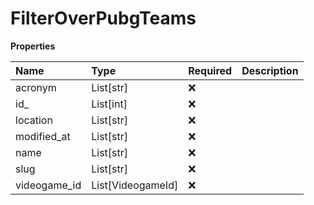 # FilterOverPubgTeams

**Properties**

| Name         | Type              | Required | Description |
| :----------- | :---------------- | :------- | :---------- |
| acronym      | List[str]         | ❌       |             |
| id\_         | List[int]         | ❌       |             |
| location     | List[str]         | ❌       |             |
| modified_at  | List[str]         | ❌       |             |
| name         | List[str]         | ❌       |             |
| slug         | List[str]         | ❌       |             |
| videogame_id | List[VideogameId] | ❌       |             |

<!-- This file was generated by liblab | https://liblab.com/ -->
